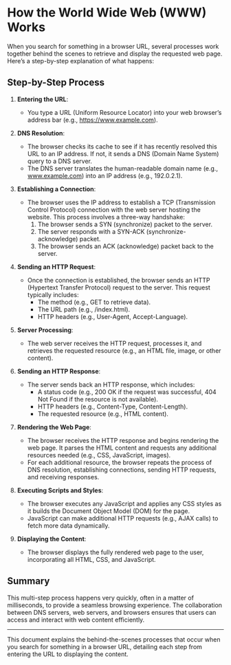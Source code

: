 # How the World Wide Web (WWW) Works

When you search for something in a browser URL, several processes work together behind the scenes to retrieve and display the requested web page. Here’s a step-by-step explanation of what happens:

## Step-by-Step Process

1. **Entering the URL**:

   - You type a URL (Uniform Resource Locator) into your web browser’s address bar (e.g., https://www.example.com).

2. **DNS Resolution**:

   - The browser checks its cache to see if it has recently resolved this URL to an IP address. If not, it sends a DNS (Domain Name System) query to a DNS server.
   - The DNS server translates the human-readable domain name (e.g., www.example.com) into an IP address (e.g., 192.0.2.1).

3. **Establishing a Connection**:

   - The browser uses the IP address to establish a TCP (Transmission Control Protocol) connection with the web server hosting the website. This process involves a three-way handshake:
     1. The browser sends a SYN (synchronize) packet to the server.
     2. The server responds with a SYN-ACK (synchronize-acknowledge) packet.
     3. The browser sends an ACK (acknowledge) packet back to the server.

4. **Sending an HTTP Request**:

   - Once the connection is established, the browser sends an HTTP (Hypertext Transfer Protocol) request to the server. This request typically includes:
     - The method (e.g., GET to retrieve data).
     - The URL path (e.g., /index.html).
     - HTTP headers (e.g., User-Agent, Accept-Language).

5. **Server Processing**:

   - The web server receives the HTTP request, processes it, and retrieves the requested resource (e.g., an HTML file, image, or other content).

6. **Sending an HTTP Response**:

   - The server sends back an HTTP response, which includes:
     - A status code (e.g., 200 OK if the request was successful, 404 Not Found if the resource is not available).
     - HTTP headers (e.g., Content-Type, Content-Length).
     - The requested resource (e.g., HTML content).

7. **Rendering the Web Page**:

   - The browser receives the HTTP response and begins rendering the web page. It parses the HTML content and requests any additional resources needed (e.g., CSS, JavaScript, images).
   - For each additional resource, the browser repeats the process of DNS resolution, establishing connections, sending HTTP requests, and receiving responses.

8. **Executing Scripts and Styles**:

   - The browser executes any JavaScript and applies any CSS styles as it builds the Document Object Model (DOM) for the page.
   - JavaScript can make additional HTTP requests (e.g., AJAX calls) to fetch more data dynamically.

9. **Displaying the Content**:
   - The browser displays the fully rendered web page to the user, incorporating all HTML, CSS, and JavaScript.

## Summary

This multi-step process happens very quickly, often in a matter of milliseconds, to provide a seamless browsing experience. The collaboration between DNS servers, web servers, and browsers ensures that users can access and interact with web content efficiently.

---

This document explains the behind-the-scenes processes that occur when you search for something in a browser URL, detailing each step from entering the URL to displaying the content.

